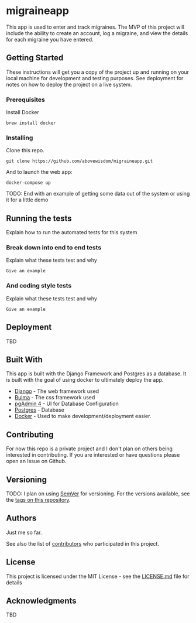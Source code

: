 # migraineapp

This app is used to enter and track migraines. The MVP of this project will include the ability to create an account, log a migraine, and view the details for each migraine you have entered. 

## Getting Started

These instructions will get you a copy of the project up and running on your local machine for development and testing purposes. See deployment for notes on how to deploy the project on a live system.

### Prerequisites

Install Docker

```
brew install docker
```

### Installing

Clone this repo. 

```
git clone https://github.com/abovewisdom/migraineapp.git
```

And to launch the web app:

```
docker-compose up
```

TODO: End with an example of getting some data out of the system or using it for a little demo

## Running the tests

Explain how to run the automated tests for this system

### Break down into end to end tests

Explain what these tests test and why

```
Give an example
```

### And coding style tests

Explain what these tests test and why

```
Give an example
```

## Deployment

TBD

## Built With
This app is built with the Django Framework and Postgres as a database. It is built with the goal of using docker to ultimately deploy the app. 

* [Django](https://www.djangoproject.com/) - The web framework used
* [Bulma](https://bulma.io/) - The css framework used
* [pgAdmin 4](https://www.pgadmin.org/) - UI for Database Configuration
* [Postgres](https://www.postgresql.org/) - Database
* [Docker](https://www.docker.com/) - Used to make development/deployment easier.

## Contributing
For now this repo is a private project and I don't plan on others being interested in contributing. If you are interested or have questions please open an Issue on Github. 

## Versioning

TODO: I plan on using [SemVer](http://semver.org/) for versioning. For the versions available, see the [tags on this repository](https://github.com/your/project/tags). 

## Authors

Just me so far. 

See also the list of [contributors](https://github.com/your/project/contributors) who participated in this project.

## License

This project is licensed under the MIT License - see the [LICENSE.md](LICENSE.md) file for details

## Acknowledgments

TBD

